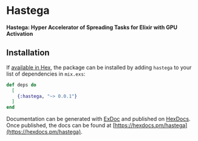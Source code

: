 # Hastega

**Hastega: Hyper Accelerator of Spreading Tasks for Elixir with GPU Activation**

## Installation

If [available in Hex](https://hex.pm/docs/publish), the package can be installed
by adding `hastega` to your list of dependencies in `mix.exs`:

```elixir
def deps do
  [
    {:hastega, "~> 0.0.1"}
  ]
end
```

Documentation can be generated with [ExDoc](https://github.com/elixir-lang/ex_doc)
and published on [HexDocs](https://hexdocs.pm). Once published, the docs can
be found at [https://hexdocs.pm/hastega](https://hexdocs.pm/hastega).

